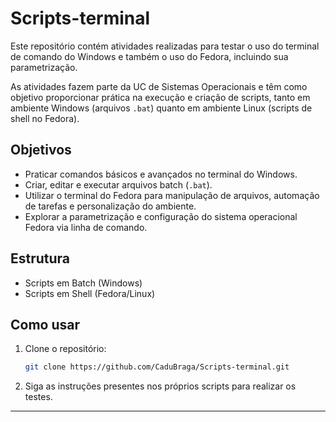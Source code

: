 # Scripts-terminal

Este repositório contém atividades realizadas para testar o uso do terminal de comando do Windows e também o uso do Fedora, incluindo sua parametrização.

As atividades fazem parte da UC de Sistemas Operacionais e têm como objetivo proporcionar prática na execução e criação de scripts, tanto em ambiente Windows (arquivos `.bat`) quanto em ambiente Linux (scripts de shell no Fedora).

## Objetivos

- Praticar comandos básicos e avançados no terminal do Windows.
- Criar, editar e executar arquivos batch (`.bat`).
- Utilizar o terminal do Fedora para manipulação de arquivos, automação de tarefas e personalização do ambiente.
- Explorar a parametrização e configuração do sistema operacional Fedora via linha de comando.

## Estrutura

- Scripts em Batch (Windows)
- Scripts em Shell (Fedora/Linux)

## Como usar

1. Clone o repositório:
   ```bash
   git clone https://github.com/CaduBraga/Scripts-terminal.git
   ```

2. Siga as instruções presentes nos próprios scripts para realizar os testes.

---
